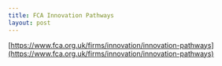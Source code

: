 ```yaml
---
title: FCA Innovation Pathways
layout: post
---
```


[https://www.fca.org.uk/firms/innovation/innovation-pathways](https://www.fca.org.uk/firms/innovation/innovation-pathways)
